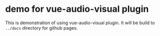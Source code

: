 # demo for vue-audio-visual plugin

This is demonstration of using vue-audio-visual plugin.
It will be build to ```../docs``` directory for github pages.

